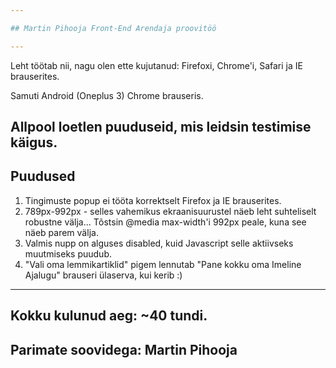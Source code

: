 ```yaml
---

## Martin Pihooja Front-End Arendaja proovitöö

---
```

Leht töötab nii, nagu olen ette kujutanud: Firefoxi, Chrome'i, Safari ja IE brauserites. 

Samuti Android (Oneplus 3) Chrome brauseris. 

Allpool loetlen puuduseid, mis leidsin testimise käigus. 
---
## Puudused
1. Tingimuste popup ei tööta korrektselt Firefox ja IE brauserites.
2. 789px-992px - selles vahemikus ekraanisuurustel näeb leht suhteliselt robustne välja...
	Tõstsin @media max-width'i 992px peale, kuna see näeb parem välja.
3. Valmis nupp on alguses disabled, kuid Javascript selle aktiivseks muutmiseks puudub.
4. "Vali oma lemmikartiklid" pigem lennutab "Pane kokku oma Imeline Ajalugu" brauseri ülaserva, kui kerib :) 
---
## Kokku kulunud aeg: ~40 tundi. 

## Parimate soovidega: Martin Pihooja